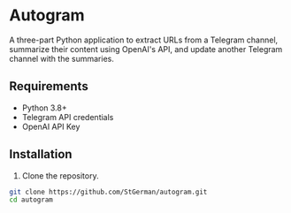 # Autogram

A three-part Python application to extract URLs from a Telegram channel, summarize their content using OpenAI's API, and update another Telegram channel with the summaries.

## Requirements

- Python 3.8+
- Telegram API credentials
- OpenAI API Key

## Installation

1. Clone the repository.

```sh
git clone https://github.com/StGerman/autogram.git
cd autogram
```
